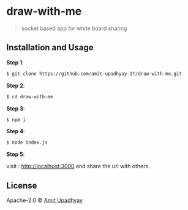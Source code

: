 # draw-with-me
> socket based app for white board sharing

## Installation and Usage

**Step 1**:
```sh
$ git clone https://github.com/amit-upadhyay-IT/draw-with-me.git
```
**Step 2**:
```sh
$ cd draw-with-me
```
**Step 3**:
```sh
$ npm i
```
**Step 4**:
```sh
$ node index.js
```

**Step 5**:

visit : [http://localhost:3000](http://localhost:3000) and share the url with others.

## License

Apache-2.0 © [Amit Upadhyay](https://github.com/amit-upadhyay-IT)

